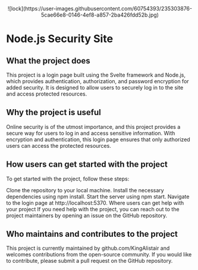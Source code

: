 <p align="center">![lock](https://user-images.githubusercontent.com/60754393/235303876-5cae66e8-0146-4ef8-a857-2ba426fdd52b.jpg) </p>

# Node.js Security Site

## What the project does

This project is a login page built using the Svelte framework and Node.js, which provides authentication, authorization, and password encryption for added security. It is designed to allow users to securely log in to the site and access protected resources.

## Why the project is useful

Online security is of the utmost importance, and this project provides a secure way for users to log in and access sensitive information. With encryption and authentication, this login page ensures that only authorized users can access the protected resources.

## How users can get started with the project

To get started with the project, follow these steps:

Clone the repository to your local machine.
Install the necessary dependencies using npm install.
Start the server using npm start.
Navigate to the login page at http://localhost:5370.
Where users can get help with your project
If you need help with the project, you can reach out to the project maintainers by opening an issue on the GitHub repository.

## Who maintains and contributes to the project

This project is currently maintained by github.com/KingAlistair and welcomes contributions from the open-source community. If you would like to contribute, please submit a pull request on the GitHub repository.
